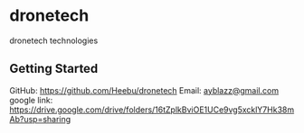 # dronetech

dronetech technologies

## Getting Started


GitHub: https://github.com/Heebu/dronetech
Email:  ayblazz@gmail.com
google link:   https://drive.google.com/drive/folders/16tZplkBviOE1UCe9vg5xcklY7Hk38mAb?usp=sharing
